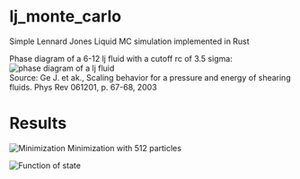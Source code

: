 # lj_monte_carlo
Simple Lennard Jones Liquid MC simulation implemented in Rust

Phase diagram of a 6-12 lj fluid with a cutoff rc of 3.5 sigma:  
![phase diagram of a lj fluid](https://www.researchgate.net/profile/Billy_Todd/publication/7525791/figure/fig1/AS:280682271133696@1443931276144/FIG-1-Phase-diagram-for-the-6-12-Lennard-Jones-fluid-with-a-cutoff-radius-of-r-c-35.png)  
Source: Ge J. et ak., Scaling behavior for a pressure and energy of shearing fluids. Phys Rev 061201, p. 67-68, 2003


# Results
![Minimization](results/FoS/FoS.png)
Minimization with 512 particles

![Function of state](results/FoS/FoS.png)
